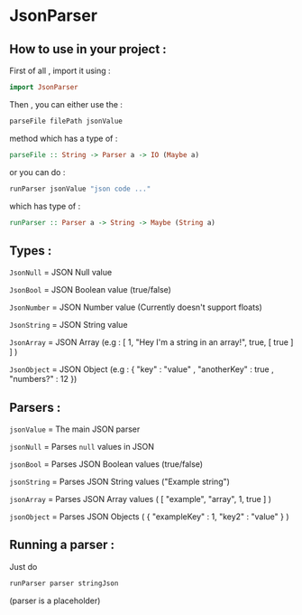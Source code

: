 # JsonParser
## How to use in your project :
First of all , import it using :

```haskell
import JsonParser
```

Then , you can either use the :

```haskell
parseFile filePath jsonValue
```

method which has a type of :

```haskell
parseFile :: String -> Parser a -> IO (Maybe a)
```

or you can do :
```haskell
runParser jsonValue "json code ..."
```

which has type of :

```haskell
runParser :: Parser a -> String -> Maybe (String a)
```
## Types :


`JsonNull` = JSON Null value

`JsonBool` = JSON Boolean value (true/false)

`JsonNumber` = JSON Number value (Currently doesn't support floats)

`JsonString` = JSON String value

`JsonArray` = JSON Array (e.g : [ 1, "Hey I'm a string in an array!", true, [ true ] ] )

`JsonObject` = JSON Object (e.g : { "key" : "value" , "anotherKey" : true , "numbers?" : 12 })

## Parsers :
`jsonValue` = The main JSON parser

`jsonNull` = Parses `null` values in JSON

`jsonBool` = Parses JSON Boolean values (true/false)

`jsonString` = Parses JSON String values ("Example string")

`jsonArray` = Parses JSON Array values ( [ "example", "array", 1, true ] )

`jsonObject` = Parses JSON Objects ( { "exampleKey" : 1, "key2" : "value" } )

## Running a parser :
Just do

```haskell
runParser parser stringJson
```

(parser is a placeholder)
